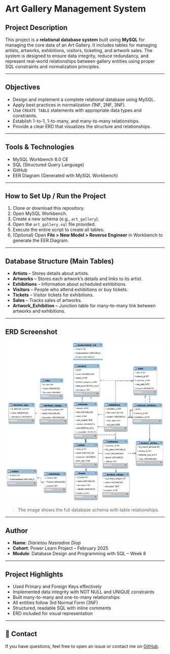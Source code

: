# Art Gallery Management System

## Project Description

This project is a **relational database system** built using **MySQL** for managing the core data of an Art Gallery. It includes tables for managing artists, artworks, exhibitions, visitors, ticketing, and artwork sales. The system is designed to ensure data integrity, reduce redundancy, and represent real-world relationships between gallery entities using proper SQL constraints and normalization principles.

---

## Objectives

- Design and implement a complete relational database using MySQL.
- Apply best practices in normalization (1NF, 2NF, 3NF).
- Use `CREATE TABLE` statements with appropriate data types and constraints.
- Establish 1-to-1, 1-to-many, and many-to-many relationships.
- Provide a clear ERD that visualizes the structure and relationships.

---

## Tools & Technologies

- MySQL Workbench 8.0 CE
- SQL (Structured Query Language)
- GitHub
- EER Diagram (Generated with MySQL Workbench)

---

## How to Set Up / Run the Project

1. Clone or download this repository.
2. Open MySQL Workbench.
3. Create a new schema (e.g., `art_gallery`).
4. Open the `art_gallery.sql` file provided.
5. Execute the entire script to create all tables.
6. (Optional) Open **File > New Model > Reverse Engineer** in Workbench to generate the EER Diagram.

---

## Database Structure (Main Tables)

- **Artists** – Stores details about artists.
- **Artworks** – Stores each artwork’s details and links to its artist.
- **Exhibitions** – Information about scheduled exhibitions.
- **Visitors** – People who attend exhibitions or buy tickets.
- **Tickets** – Visitor tickets for exhibitions.
- **Sales** – Tracks sales of artworks.
- **Artwork_Exhibition** – Junction table for many-to-many link between artworks and exhibitions.

---

## ERD Screenshot

![ERD Diagram](wk-8-assignment-naasnour-png.png)

> The image shows the full database schema with table relationships.

---

## Author

- **Name**: *Diarietou Nasradine Diop*
- **Cohort**: Power Learn Project – February 2025
- **Module**: Database Design and Programming with SQL – Week 8

---

## Project Highlights

- Used Primary and Foreign Keys effectively
- Implemented data integrity with NOT NULL and UNIQUE constraints
- Built many-to-many and one-to-many relationships
- All entities follow 3rd Normal Form (3NF)
- Structured, readable SQL with inline comments
- ERD included for visual representation

---

## 📩 Contact

If you have questions, feel free to open an issue or contact me on [GitHub](https://github.com/naasnour).

